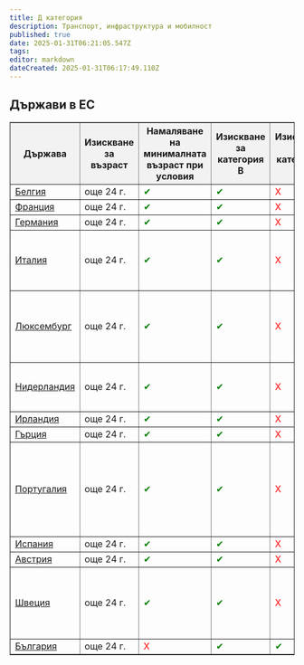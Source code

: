 ```yaml
---
title: Д категория
description: Транспорт, инфраструктура и мобилност
published: true
date: 2025-01-31T06:21:05.547Z
tags: 
editor: markdown
dateCreated: 2025-01-31T06:17:49.110Z
---
```


## Държави в ЕС

<table border="1" style="border-collapse: collapse; width: 100%;">
  <thead style="background-color: #f2f2f2;">
    <tr>
      <th>Държава</th>
      <th>Изискване за възраст</th>
      <th>Намаляване на минималната възраст при условия</th>
      <th>Изискване за категория B</th>
      <th>Изискване за категория C</th>
      <th>Изискване за стаж</th>
      <th>Други</th>
    </tr>
  </thead>
  <tbody>
    <tr>
      <td><a href="https://mobilit.belgium.be/fr/route/conduire/permis-de-conduire/permis-de-conduire-belge/bus-et-autocar-categorie-d-d1-de-d1e">Белгия</a></td>
      <td>още 24 г.</td>
      <td style="color: green;">✔</td>
      <td style="color: green;">✔</td>
      <td style="color: red;">Х</td>
      <td style="color: red;">Х</td>
      <td></td>
    </tr>
    <tr>
      <td><a href="https://www.service-public.fr/particuliers/vosdroits/F2844">Франция</a></td>
      <td>още 24 г.</td>
      <td style="color: green;">✔</td>
      <td style="color: green;">✔</td>
      <td style="color: red;">Х</td>
      <td style="color: red;">Х</td>
      <td></td>
    </tr>
    <tr>
      <td><a href="https://www.bussgeldkatalog.org/fuehrerscheinklassen/d-fuehrerschein/#welche_bus-fuehrerscheinklassen_gibt_es">Германия</a></td>
      <td>още 24 г.</td>
      <td style="color: green;">✔</td>
      <td style="color: green;">✔</td>
      <td style="color: red;">Х</td>
      <td style="color: red;">Х</td>
      <td></td>
    </tr>
    <tr>
      <td><a href="https://www.patente.it/info-patenti/patente-d-d1?idc=982">Италия</a></td>
      <td>още 24 г.</td>
      <td style="color: green;">✔</td>
      <td style="color: green;">✔</td>
      <td style="color: red;">Х</td>
      <td style="color: red;">Х</td>
      <td>В миналото е съществувало изискване за стаж с категория B</td>
    </tr>
    <tr>
      <td><a href="https://www.transportstyrelsen.se/sv/vagtrafik/korkort/ta-korkort/valj-behorighet/buss/d-buss/">Люксембург</a></td>
      <td>още 24 г.</td>
      <td style="color: green;">✔</td>
      <td style="color: green;">✔</td>
      <td style="color: red;">Х</td>
      <td style="color: red;">Х</td>
      <td>Съкратени часове по практика за притежателите на категория С и D1</td>
    </tr>
    <tr>
      <td><a href="https://www.cbr.nl/nl/rijbewijs-halen/bus/busrijbewijs-halen/rijbewijs-d">Нидерландия</a></td>
      <td>още 24 г.</td>
      <td style="color: green;">✔</td>
      <td style="color: green;">✔</td>
      <td style="color: red;">Х</td>
      <td style="color: red;">Х</td>
      <td>Допълнителен сертификат за професионална категория D</td>
    </tr>
    <tr>
      <td><a href="https://www.rsa.ie/services/learner-drivers/get-qualified/cpc-driver---bus---d">Ирландия</a></td>
      <td>още 24 г.</td>
      <td style="color: green;">✔</td>
      <td style="color: green;">✔</td>
      <td style="color: red;">Х</td>
      <td style="color: red;">Х</td>
      <td></td>
    </tr>
    <tr>
      <td><a href="https://www.diplomaleoforeiou.gr/com/62_Diplwma-Lewforeioy-(Diplwma-D-kathgorias)">Гърция</a></td>
      <td>още 24 г.</td>
      <td style="color: green;">✔</td>
      <td style="color: green;">✔</td>
      <td style="color: red;">Х</td>
      <td style="color: red;">Х</td>
      <td></td>
    </tr>
    <tr>
      <td><a href="https://www.segurancamaxima.pt/categorias-de-conducao/categoria-d-pesados-passageiros/">Португалия</a></td>
      <td>още 24 г.</td>
      <td style="color: green;">✔</td>
      <td style="color: green;">✔</td>
      <td style="color: red;">Х</td>
      <td style="color: red;">Х</td>
      <td>Съкратени часове по практика за притежателите на категория С; без теоретичен изпит с категория D1</td>
    </tr>
    <tr>
      <td><a href="https://aebotella.es/curso/permiso-de-conducir-clase-d">Испания</a></td>
      <td>още 24 г.</td>
      <td style="color: green;">✔</td>
      <td style="color: green;">✔</td>
      <td style="color: red;">Х</td>
      <td style="color: red;">Х</td>
      <td></td>
    </tr>
    <tr>
      <td><a href="https://www.oesterreich.gv.at/themen/persoenliche_dokumente_und_bestaetigungen/fuehrerschein/1/Seite.040740.html#KlasseD">Австрия</a></td>
      <td>още 24 г.</td>
      <td style="color: green;">✔</td>
      <td style="color: green;">✔</td>
      <td style="color: red;">Х</td>
      <td style="color: red;">Х</td>
      <td></td>
    </tr>
    <tr>
      <td><a href="https://www.transportstyrelsen.se/sv/vagtrafik/korkort/ta-korkort/valj-behorighet/buss/d-buss/">Швеция</a></td>
      <td>още 24 г.</td>
      <td style="color: green;">✔</td>
      <td style="color: green;">✔</td>
      <td style="color: red;">Х</td>
      <td style="color: red;">Х</td>
      <td>До 24-годишна възраст се ограничава разстоянието на шофиране</td>
    </tr>
    <tr>
      <td><a href="https://ucbulgaria.com/shofiorski-kursove-d">България</a></td>
      <td>още 24 г.</td>
      <td style="color: red;">Х</td>
      <td style="color: green;">✔</td>
      <td style="color: green;">✔</td>
      <td style="color: green;">✔</td>
      <td></td>
    </tr>
    <!-- Add remaining rows for all other countries -->
  </tbody>
</table>


